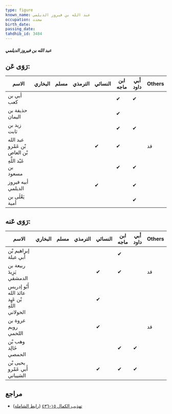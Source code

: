 ```yaml
---
type: figure
known_name: عبد الله بن فيروز الديلمي
occupation: محدث
birth_date:
passing_date:
tahdhib_id: 3484
---
```

##### عبد الله بن فيروز الديلمي

## رَوَى عَن:
| الاسم                         | البخاري | مسلم | الترمذي | النسائي | ابن ماجه | أبي داود | Others |
| ----------------------------- | ------- | ---- | ------- | ------- | -------- | -------- | ------ |
| أبي بن كعب                    |         |      |         |         | ✔        | ✔        |        |
| حذيفة بن اليمان               |         |      |         |         | ✔        |          |        |
| زيد بن ثابت                   |         |      |         |         | ✔        | ✔        |        |
| عبد الله بْن عَمْرو بْن العاص |         |      |         | ✔       | ✔        |          | قد     |
| عَبْد اللَّهِ بن مسعود        |         |      |         |         | ✔        | ✔        |        |
| أبيه فيروز الديلمي            |         |      |         | ✔       |          | ✔        |        |
| يَعْلَى بن أمية               |         |      |         |         |          | ✔        |        |
## رَوَى عَنه:
| الاسم                                           | البخاري | مسلم | الترمذي | النسائي | ابن ماجه | أبي داود | Others |
| ----------------------------------------------- | ------- | ---- | ------- | ------- | -------- | -------- | ------ |
| إبراهيم بْن أَبي عبلة                           |         |      |         |         | ✔        |          |        |
| ربيعة بن يَزِيدَ الدمشقي                        |         |      |         | ✔       | ✔        |          | قد     |
| أَبُو إدريس عائذ الله بْن عَبد اللَّهِ الخولاني |         |      |         | ✔       |          |          |        |
| عروة بن رويم اللخمي                             |         |      |         | ✔       |          |          | قد     |
| وهب بْن خَالِد الحمصي                           |         |      |         |         | ✔        | ✔        |        |
| يحيى بْن أَبي عَمْرو الشيباني                   |         |      |         | ✔       | ✔        | ✔        |        |
## مراجع
- [تهذيب الكمال ١٥-٤٣٦](obsidian://open?vault=Tahdhib-al-Kamal&file=Figures/٣٤٨٤-عبد%20الله%20بن%20فيروز%20الديلمي) ([رابط الشاملة](https://shamela.ws/book/3722/7920))